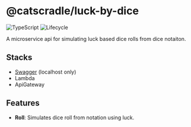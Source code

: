 # @catscradle/luck-by-dice

![TypeScript](https://shields.io/badge/TypeScript-3178C6?logo=TypeScript&logoColor=FFF&style=flat-square)
![Lifecycle](https://img.shields.io/badge/lifecycle-stable-brightgreen)

A microservice api for simulating luck based dice rolls from dice notaiton.

## Stacks

- [Swagger](http://localhost:3000/api/) (localhost only)
- Lambda
- ApiGateway

## Features

- **Roll**: Simulates dice roll from notation using luck.
